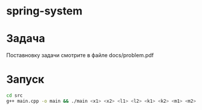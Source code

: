 # spring-system

# Задача
Поставновку задачи смотрите в файле docs/problem.pdf

# Запуск 
```bash
cd src
g++ main.cpp -o main && ./main <x1> <x2> <l1> <l2> <k1> <k2> <m1> <m2>